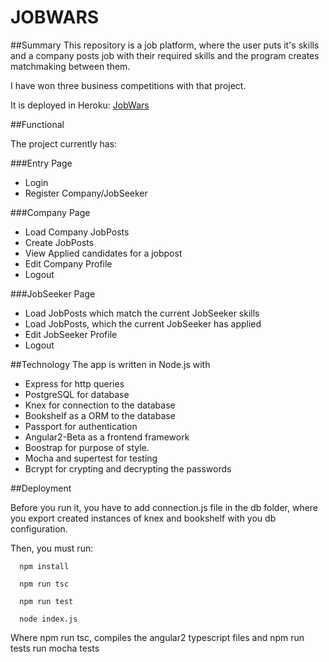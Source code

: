 # JOBWARS

##Summary
  This repository is a job platform, where the user puts it's skills and a company posts job with their required
  skills and the program creates matchmaking between them. 
  
  I have won three business competitions with that project.
  
  It is deployed in Heroku:
  [JobWars](https://jobwars.herokuapp.com)
  
##Functional 
  
  The project currently has:
  
###Entry Page
  
* Login
* Register Company/JobSeeker
  
###Company Page
* Load Company JobPosts
* Create JobPosts
* View Applied candidates for a jobpost
* Edit Company Profile
* Logout
   
###JobSeeker Page
* Load JobPosts which match the current JobSeeker skills
* Load JobPosts, which the current JobSeeker has applied
* Edit JobSeeker Profile
* Logout

##Technology
  The app is written in Node.js with 

* Express for http 	queries 
* PostgreSQL for database 
* Knex for connection to the database
* Bookshelf as a ORM to the database
* Passport for authentication
* Angular2-Beta as a frontend framework
* Boostrap for purpose of style.
* Mocha and supertest for testing
* Bcrypt for crypting and decrypting the passwords
  
##Deployment

  Before you run it, you have to add connection.js file in the db folder, where you export created 
  instances of knex and bookshelf with you db configuration.
  
  Then, you must run:
  
  ```
    npm install
    
    npm run tsc
    
    npm run test
    
    node index.js
  ```
  
  Where npm run tsc, compiles the angular2 typescript files and
  npm run tests run mocha tests
  


